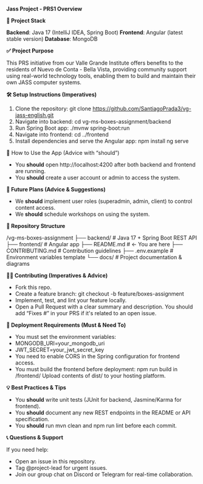 **Jass Project - PRS1
Overview**

**🔧 Project Stack**

**Backend**: Java 17 (IntelliJ IDEA, Spring Boot)
**Frontend**: Angular (latest stable version)
**Database**: MongoDB

**✅ Project Purpose**

This PRS initiative from our Valle Grande Institute offers benefits to the residents of Nuevo de Conta - Bella Vista, providing community support using real-world technology tools, enabling them to build and maintain their own JASS computer systems.


**🛠️ Setup Instructions (Imperatives)**

1. Clone the repository:
    git clone https://github.com/SantiagoPrada3/vg-jass-english.git
2. Navigate into backend:
    cd vg-ms-boxes-assignment/backend
3. Run Spring Boot app:
    ./mvnw spring-boot:run
4. Navigate into frontend:
    cd ../frontend
5. Install dependencies and serve the Angular app:
    npm install
    ng serve

🧩 How to Use the App (Advice with “should”)

- You **should** open http://localhost:4200 after both backend and frontend are running.
- You **should** create a user account or admin to access the system.

**🎯 Future Plans (Advice & Suggestions)**

- We **should** implement user roles (superadmin, admin, client) to control content access.
- We **should** schedule workshops on using the system.

**📁 Repository Structure**

/vg-ms-boxes-assignment
├── backend/        # Java 17 + Spring Boot REST API
├── frontend/       # Angular app
├── README.md       # ← You are here
├── CONTRIBUTING.md # Contribution guidelines
├── .env.example    # Environment variables template
└── docs/           # Project documentation & diagrams

**🧑‍🏫 Contributing (Imperatives & Advice)**

- Fork this repo.
- Create a feature branch:
  git checkout -b feature/boxes-assignment
- Implement, test, and lint your feature locally.
- Open a Pull Request with a clear summary and description.
  You should add “Fixes #<issue-number>” in your PRS if it's related to an open issue.

**🚀 Deployment Requirements (Must & Need To)**

- You must set the environment variables:
- MONGODB_URI=your_mongodb_uri
- JWT_SECRET=your_jwt_secret_key
- You need to enable CORS in the Spring configuration for frontend access.
- You must build the frontend before deployment:
  npm run build in /frontend/
Upload contents of dist/ to your hosting platform.

**💡 Best Practices & Tips**

- You **should** write unit tests (JUnit for backend, Jasmine/Karma for frontend).
- You **should** document any new REST endpoints in the README or API specification.
- You **should** run mvn clean and npm run lint before each commit.

**📞 Questions & Support**

If you need help:

- Open an issue in this repository.
- Tag @project-lead for urgent issues.
- Join our group chat on Discord or Telegram for real-time collaboration.

  
